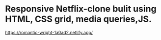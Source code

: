 # Responsive Netflix-clone bulit using HTML, CSS grid, media queries,JS.

https://romantic-wright-1a0ad2.netlify.app/
